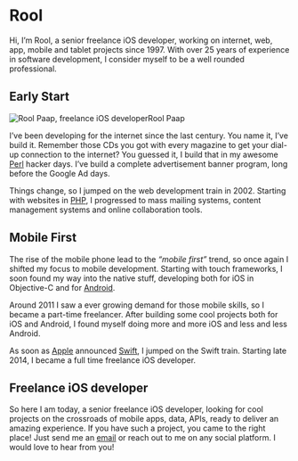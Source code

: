 # Rool

Hi, I’m Rool, a senior freelance iOS developer, working on internet, web, app, mobile and tablet projects since 1997. With over 25 years of experience in software development, I consider myself to be a well rounded professional.

## Early Start

![Rool Paap, freelance iOS developer](http://roolproductions.com/wp-content/uploads/2018/03/rool-squared-300x300.png)Rool Paap

I’ve been developing for the internet since the last century. You name it, I’ve build it. Remember those CDs you got with every magazine to get your dial-up connection to the internet? You guessed it, I build that in my awesome [Perl](https://www.perl.org/) hacker days. I’ve build a complete advertisement banner program, long before the Google Ad days. 

Things change, so I jumped on the web development train in 2002. Starting with websites in [PHP](http://www.php.net/), I progressed to mass mailing systems, content management systems and online collaboration tools.

## Mobile First

The rise of the mobile phone lead to the *“mobile first”* trend, so once again I shifted my focus to mobile development. Starting with touch frameworks, I soon found my way into the native stuff, developing both for iOS in Objective-C and for [Android](https://www.android.com/). 

Around 2011 I saw a ever growing demand for those mobile skills, so I became a part-time freelancer. After building some cool projects both for iOS and Android, I found myself doing more and more iOS and less and less Android. 

As soon as [Apple](https://www.apple.com/nl/swift/) announced [Swift](https://developer.apple.com/swift/), I jumped on the Swift train. Starting late 2014, I became a full time freelance iOS developer.

## Freelance iOS developer

So here I am today, a senior freelance iOS developer, looking for cool projects on the crossroads of mobile apps, data, APIs, ready to deliver an amazing experience. If you have such a project, you came to the right place! Just send me an [email](mailto:rool@rool.nl) or reach out to me on any social platform. I would love to hear from you!

